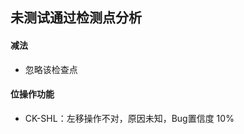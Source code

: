 
## 未测试通过检测点分析

<FG-SIMPLE>

#### 减法  <FC-SUB>
- <CK-UN-COVERED> 忽略该检查点 <BUG-RATE-0>

<FG-HARD>

#### 位操作功能 <FC-BITOP>
- <CK-SHL> CK-SHL：左移操作不对，原因未知，Bug置信度 10% <BUG-RATE-98>
